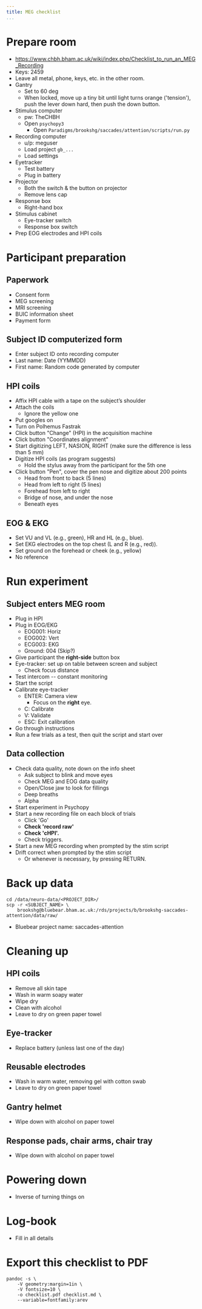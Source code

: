 ```yaml
---
title: MEG checklist
...
```


# Prepare room
- https://www.chbh.bham.ac.uk/wiki/index.php/Checklist_to_run_an_MEG_Recording
- Keys: 2459
- Leave all metal, phone, keys, etc. in the other room.
- Gantry
  - Set to 60 deg
  - When locked, move up a tiny bit until light turns orange ('tension'), push the lever down hard, then push the down button.
- Stimulus computer
  - pw: TheCHBH
  - Open `psychopy3`
    - Open `Paradigms/brookshg/saccades/attention/scripts/run.py`
- Recording computer
  - u/p: meguser
  - Load project `gb_...`
  - Load settings
- Eyetracker
  - Test battery
  - Plug in battery
- Projector
  - Both the switch & the button on projector
  - Remove lens cap
- Response box
    - Right-hand box
- Stimulus cabinet
  - Eye-tracker switch
  - Response box switch
- Prep EOG electrodes and HPI coils

# Participant preparation

## Paperwork
- Consent form
- MEG screening
- MRI screening
- BUIC information sheet
- Payment form

## Subject ID computerized form
- Enter subject ID onto recording computer
- Last name: Date (YYMMDD)
- First name: Random code generated by computer

## HPI coils
- Affix HPI cable with a tape on the subject’s shoulder
- Attach the coils
  - Ignore the yellow one
- Put googles on
- Turn on Polhemus Fastrak
- Click button "Change" (HPI) in the acquisition machine
- Click button "Coordinates alignment"
- Start digitizing LEFT, NASION, RIGHT (make sure the difference is less than 5 mm)
- Digitize HPI coils (as program suggests)
  - Hold the stylus away from the participant for the 5th one
- Click button "Pen", cover the pen nose and digitize about 200 points
  - Head from front to back (5 lines)
  - Head from left to right (5 lines)
  - Forehead from left to right
  - Bridge of nose, and under the nose
  - Beneath eyes

## EOG & EKG
- Set VU and VL (e.g., green), HR and HL (e.g., blue).
- Set EKG electrodes on the top chest (L and R (e.g., red)).
- Set ground on the forehead or cheek (e.g., yellow)
- No reference

# Run experiment
## Subject enters MEG room
- Plug in HPI
- Plug in EOG/EKG
  - EOG001: Horiz
  - EOG002: Vert
  - ECG003: EKG
  - Ground: 004 (Skip?)
- Give participant the **right-side** button box
- Eye-tracker: set up on table between screen and subject
    - Check focus distance
- Test intercom -- constant monitoring
- Start the script
- Calibrate eye-tracker
  - ENTER: Camera view
    - Focus on the **right** eye.
  - C: Calibrate
  - V: Validate
  - ESC: Exit calibration
- Go through instructions
- Run a few trials as a test, then quit the script and start over

## Data collection
- Check data quality, note down on the info sheet
  - Ask subject to blink and move eyes
  - Check MEG and EOG data quality
  - Open/Close jaw to look for fillings
  - Deep breaths
  - Alpha
- Start experiment in Psychopy
- Start a new recording file on each block of trials
  - Click 'Go'
  - **Check 'record raw'**
  - **Check 'cHPI'.**
  - Check triggers.
- Start a new MEG recording when prompted by the stim script
- Drift correct when prompted by the stim script
  - Or whenever is necessary, by pressing RETURN.

# Back up data
```
cd /data/neuro-data/<PROJECT_DIR>/
scp -r <SUBJECT_NAME> \
    brookshg@bluebear.bham.ac.uk:/rds/projects/b/brookshg-saccades-attention/data/raw/
```
- Bluebear project name: saccades-attention

# Cleaning up
## HPI coils
- Remove all skin tape
- Wash in warm soapy water
- Wipe dry
- Clean with alcohol
- Leave to dry on green paper towel

## Eye-tracker
- Replace battery (unless last one of the day)

## Reusable electrodes
- Wash in warm water, removing gel with cotton swab
- Leave to dry on green paper towel

## Gantry helmet
- Wipe down with alcohol on paper towel

## Response pads, chair arms, chair tray
- Wipe down with alcohol on paper towel

# Powering down
- Inverse of turning things on

# Log-book
- Fill in all details


# Export this checklist to PDF
```
pandoc -s \
    -V geometry:margin=1in \
    -V fontsize=10 \
    -o checklist.pdf checklist.md \
    --variable=fontfamily:arev
````
